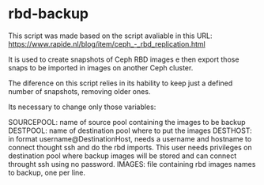 # rbd-backup
This script was made based on the script avaliable in this
URL: https://www.rapide.nl/blog/item/ceph_-_rbd_replication.html

It is used to create snapshots of Ceph RBD images e then export those snaps
to be imported in images on another Ceph cluster.

The diference on this script relies in its hability to keep just
a defined number of snapshots, removing older ones.

Its necessary to change only those variables:

SOURCEPOOL: name of source pool containing the images to be backup
DESTPOOL: name of destination pool where to put the images
DESTHOST: in format username@DestinationHost, needs a username and hostname
to connect thought ssh and do the rbd imports. This user 
needs privileges on destination pool where backup images will be stored
and can connect throught ssh using no password.
IMAGES: file containing rbd images names to backup, one per line.
